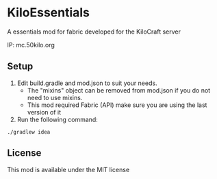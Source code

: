 # KiloEssentials
A essentials mod for fabric developed for the KiloCraft server

IP: mc.50kilo.org

## Setup

1. Edit build.gradle and mod.json to suit your needs.
    * The "mixins" object can be removed from mod.json if you do not need to use mixins.
    * This mod required Fabric (API) make sure you are using the last version of it
2. Run the following command:

```
./gradlew idea
```

## License

This mod is available under the MIT license
